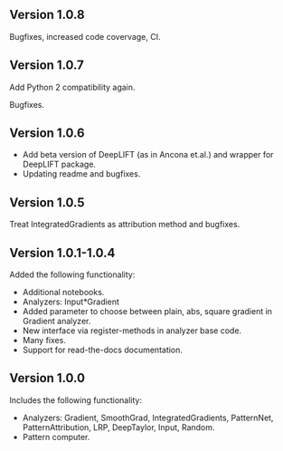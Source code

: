 ## Version 1.0.8

Bugfixes, increased code covervage, CI.

## Version 1.0.7

Add Python 2 compatibility again.

Bugfixes.

## Version 1.0.6

* Add beta version of DeepLIFT (as in Ancona et.al.) and wrapper for DeepLIFT package.
* Updating readme and bugfixes.

## Version 1.0.5

Treat IntegratedGradients as attribution method and bugfixes.

## Version 1.0.1-1.0.4

Added the following functionality:

* Additional notebooks.
* Analyzers: Input\*Gradient
* Added parameter to choose between plain, abs, square gradient in Gradient analyzer.
* New interface via register-methods in analyzer base code.
* Many fixes.
* Support for read-the-docs documentation.

## Version 1.0.0

Includes the following functionality:

* Analyzers: Gradient, SmoothGrad, IntegratedGradients, PatternNet, PatternAttribution, LRP, DeepTaylor, Input, Random.
* Pattern computer.
